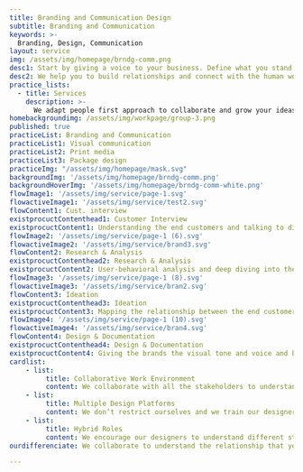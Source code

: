 ```yaml
---
title: Branding and Communication Design
subtitle: Branding and Communication
keywords: >-
  Branding, Design, Communication
layout: service
img: /assets/img/homepage/brndg-comm.png
desc1: Start by giving a voice to your business. Define what you stand for and share with the outside world your thoughts by making an identity of yourself.
desc2: We help you to build relationships and connect with the human world through our strong storytelling and visual branding expertise. We deep-dive into your organizational cultural and use our creativity to build a strong brand value for you.
practice_lists:
  - title: Services
    description: >-
      We adapt people first approach to collaborate and grow your ideas into human centered products or services.
homebackgroundimg: /assets/img/workpage/group-3.png
published: true
practiceList: Branding and Communication
practiceList1: Visual communication
practiceList2: Print media
practiceList3: Package design
practiceImg: "/assets/img/homepage/mask.svg"
backgroundImg: '/assets/img/homepage/brndg-comm.png'
backgroundHoverImg: '/assets/img/homepage/brndg-comm-white.png'
flowImage1: '/assets/img/service/page-1.svg'
flowactiveImage1: '/assets/img/service/test2.svg'
flowContent1: Cust. interview
existprocuctContenthead1: Customer Interview
existprocuctContent1: Understanding the end customers and talking to different business stakeholders.
flowImage2: '/assets/img/service/page-1 (6).svg'
flowactiveImage2: '/assets/img/service/brand3.svg'
flowContent2: Research & Analysis
existprocuctContenthead2: Research & Analysis
existprocuctContent2: User-behavioral analysis and deep diving into the core values of the organization.
flowImage3: '/assets/img/service/page-1 (8).svg'
flowactiveImage3: '/assets/img/service/bran2.svg'
flowContent3: Ideation
existprocuctContenthead3: Ideation
existprocuctContent3: Mapping the relationship between the end customers and brands.
flowImage4: '/assets/img/service/page-1 (10).svg'
flowactiveImage4: '/assets/img/service/bran4.svg'
flowContent4: Design & Documentation
existprocuctContenthead4: Design & Documentation
existprocuctContent4: Giving the brands the visual tone and voice and building the trust with the end consumers.
cardlist: 
    - list:
         title: Collaborative Work Environment 
         content: We collaborate with all the stakeholders to understand the real essence of your business.
    - list:
         title: Multiple Design Platforms 
         content: We don’t restrict ourselves and we train our designers to become expert in different disciplines of design
    - list:
         title: Hybrid Roles 
         content: We encourage our designers to understand different stakeholders to achieve the business goals.
ourdifferenciate: We collaborate to understand the relationship that you share with the end customers. With all the dots in place, our visual designers and storytelling experts help you to connect these dots together to find the voice and tone for your brand .

---
```

